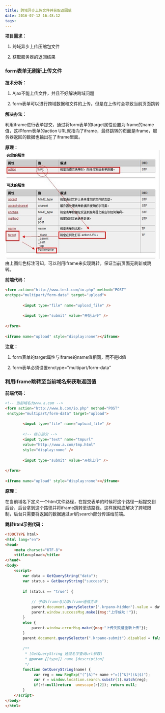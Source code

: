 ```yaml
---
title: 跨域异步上传文件并获取返回值
date: 2016-07-12 16:48:12
tags:
---
```

**项目需求：**

1. 跨域异步上传压缩包文件

2. 获取服务器的返回结果

### form表单无刷新上传文件

**技术分析：**

1. Ajax不能上传文件，并且不好解决跨域问题

2. form表单可以进行跨域数据和文件的上传，但是在上传时会导致当前页面跳转

<!--more-->

**解决办法：**

利用iframe进行表单提交，通过将form表单的target属性设置为iframe的name值，这样form表单的action URL就指向了iframe，最终跳转的页面是iframe，服务器返回的数据也输出在了iframe里面。

**原理：**
![form属性](https://raw.githubusercontent.com/gaochen/gaochen.github.com/master/demo/image/20160712.jpg)
由上图红色标注可知，可以利用iframe来实现跳转，保证当前页面无刷新或跳转。

**前端代码：**
``` html
<form action="http://www.test.com/io.php" method="POST" 
enctype="multipart/form-data" target="upload">  
  
        <input type="file" name="upload_file" />  
  
        <input type="submit" value="开始上传" />  
  
</form>  
  
<iframe name="upload" style="display:none"></iframe>
```
**注意：**

1. form表单的target属性与iframe的name值相同，而不是id值

2. form表单必须设置enctype="multipart/form-data"

### 利用iframe跳转至当前域名来获取返回值
**前端代码：**
``` html
<!-- 当前域名为www.a.com -->
<form action="http://www.b.com/io.php" method="POST"
 enctype="multipart/form-data" target="upload">  
  
        <input type="file" name="upload_file" />  
        
        <!-- 核心部分 -->
        <input type="text" name="tmpurl" 
        value="http://www.a.com/tmp.html" 
        style="display:none" />   
  
        <input type="submit" value="开始上传" />  
  
</form>  
  
<iframe name="upload" style="display:none"></iframe>
```
**原理：**

在当前域名下定义一个html文件路径，在提交表单的时候将这个路径一起提交到后台，后台拿到这个路径并将iframe跳转至该路径。这样就彻底解决了跨域限制，后台只需要将返回的数据通过url的search部分传递给前端。

**跳转html示例代码：**
``` html
<!DOCTYPE html>
<html lang="en">
<head>
    <meta charset="UTF-8">
    <title>upload</title>
</head>
<body>
    <script>
        var data = GetQueryString("data");
        var status = GetQueryString("success");

        if (status == "true") {

            // 子级iframe与父级iframe通信方法
            parent.document.querySelector(".krpano-hidden").value = data;
            parent.window.successMsg.make({msg:"上传成功！"});
        }
        else {
            parent.window.errorMsg.make({msg:"上传失败请重新上传"});
        }
        parent.document.querySelector(".krpano-submit").disabled = false;

        /**
         * [GetQueryString 通过名字查询url参数]
         * @param {[type]} name [description]
         */
        function GetQueryString(name) {
             var reg = new RegExp("(^|&)"+ name +"=([^&]*)(&|$)");
             var r = window.location.search.substr(1).match(reg);
             if(r!=null)return  unescape(r[2]); return null;
        }
    </script>
</body>
</html>
```
